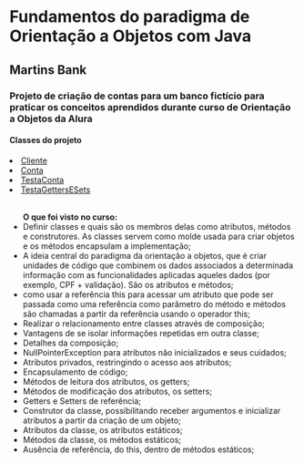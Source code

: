 <img src="http://www.pcmanias.com/wp-content/uploads/2016/02/java-development-1.jpg" alt="">

  <h1>Fundamentos do paradigma de Orientação a Objetos com Java</h1>

  <h2><strong>Martins Bank</strong> </h2>

  <h3>Projeto de criação de contas para um banco fictício para praticar os conceitos aprendidos durante curso de Orientação a Objetos da Alura</h3>
  
  <h4>Classes do projeto</h4>
  <li><a href="https://github.com/aremartins/MartinsBank/blob/main/src/Cliente.java">Cliente</a></li>
  <li><a href="https://github.com/aremartins/MartinsBank/blob/main/src/Conta.java">Conta</a></li>
  <li><a href="https://github.com/aremartins/MartinsBank/blob/main/src/TestaConta.java">TestaConta</a></li>
  <li><a href="https://github.com/aremartins/MartinsBank/blob/main/src/TestaGetESet.java">TestaGettersESets</a></li>
  
  </br>

  <ul><strong>O que foi visto no curso:</strong>
    <li>Definir classes e quais são os membros delas como atributos, métodos e construtores. As classes servem como molde usada para criar objetos e os métodos encapsulam a implementação;</li>
    <li>A ideia central do paradigma da orientação a objetos, que é criar unidades de código que combinem os dados associados a determinada informação com as funcionalidades aplicadas aqueles dados (por exemplo, CPF + validação). São os atributos e métodos;</li>
    <li>como usar a referência this para acessar um atributo
      que pode ser passada como uma referência como parâmetro do método e
      métodos são chamadas a partir da referência usando o operador this;</li>
    <li>Realizar o relacionamento entre classes através de composição;</li>
    <li>Vantagens de se isolar informações repetidas em outra classe;</li>
    <li>Detalhes da composição;</li>
    <li>NullPointerException para atributos não inicializados e seus cuidados;</li>
    <li>Atributos privados, restringindo o acesso aos atributos;</li>
    <li>Encapsulamento de código;</li>
    <li>Métodos de leitura dos atributos, os getters;</li>
    <li>Métodos de modificação dos atributos, os setters;</li>
    <li>Getters e Setters de referência;</li>
    <li>Construtor da classe, possibilitando receber argumentos e inicializar atributos a partir da criação de um objeto;</li>
    <li>Atributos da classe, os atributos estáticos;</li>
    <li>Métodos da classe, os métodos estáticos;</li>
    <li>Ausência de referência, do this, dentro de métodos estáticos;</li>
  </ul>
